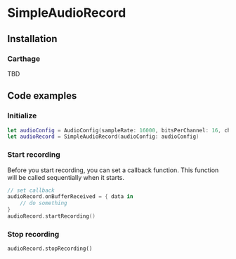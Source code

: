 # SimpleAudioRecord

## Installation

### Carthage

TBD

## Code examples

### Initialize

```swift
let audioConfig = AudioConfig(sampleRate: 16000, bitsPerChannel: 16, channelsPerFrame: 1)
let audioRecord = SimpleAudioRecord(audioConfig: audioConfig)
```

### Start recording

Before you start recording, you can set a callback function. This function will be called sequentially when it starts.

```swift
// set callback
audioRecord.onBufferReceived = { data in
    // do something
}
audioRecord.startRecording()
```

### Stop recording

```
audioRecord.stopRecording()
```
